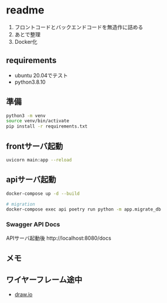# readme

1. フロントコードとバックエンドコードを無造作に詰める
1. あとで整理
1. Docker化



## requirements

* ubuntu 20.04でテスト
* python3.8.10


## 準備

```bash
python3 -m venv
source venv/bin/activate
pip install -r requirements.txt

```

## frontサーバ起動

```bash
uvicorn main:app --reload
```

## apiサーバ起動

```bash
docker-compose up -d --build

# migration
docker-compose exec api poetry run python -m app.migrate_db
```

### Swagger API Docs

APIサーバ起動後
http://localhost:8080/docs

## メモ

## ワイヤーフレーム途中

* [draw.io](https://drive.google.com/file/d/10_TuLvSiAlLqwT481x0TwDVYuAvxnWMN/view?usp=sharing)
